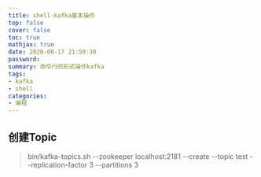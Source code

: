 ```yaml
---
title: shell-kafka基本操作
top: false
cover: false
toc: true
mathjax: true
date: 2020-08-17 21:59:30
password:
summary: 命令行的形式操作kafka
tags:
- kafka
- shell
categories:
- 编程
---
```


## 创建Topic

> bin/kafka-topics.sh --zookeeper localhost:2181 --create --topic test --replication-factor 3 --partitions 3

##
